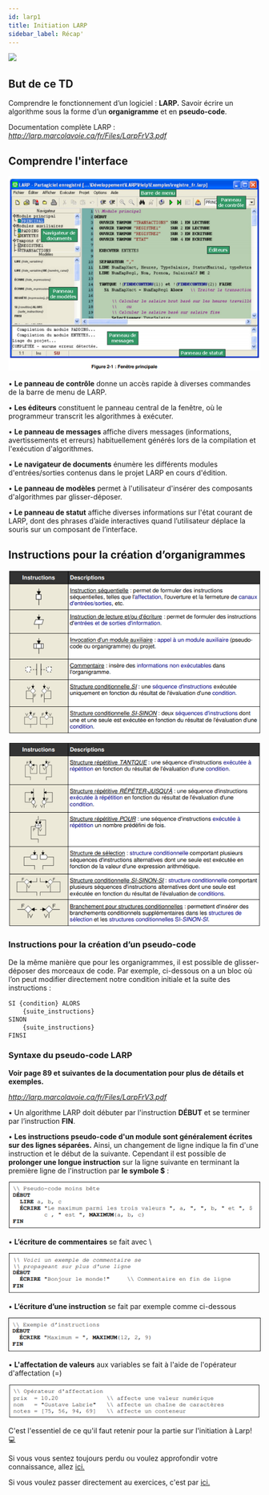 ```yaml
---
id: larp1
title: Initiation LARP
sidebar_label: Récap'
---
```


![](https://media.giphy.com/media/citBl9yPwnUOs/source.gif)

## But de ce TD

Comprendre le fonctionnement d’un logiciel : **LARP.**
Savoir écrire un algorithme sous la forme d’un **organigramme** et en **pseudo-code**.

Documentation complète LARP :
_http://larp.marcolavoie.ca/fr/Files/LarpFrV3.pdf_

## Comprendre l'interface

![](assets/larp_1.png)

• **Le panneau de contrôle** donne un accès rapide à diverses commandes de la barre de menu de LARP.

• **Les éditeurs** constituent le panneau central de la fenêtre, où le programmeur transcrit les algorithmes à exécuter.

• **Le panneau de messages** affiche divers messages (informations, avertissements et erreurs) habituellement générés lors de la compilation et l'exécution d'algorithmes.

• **Le navigateur de documents** énumère les différents modules d'entrées/sorties contenus dans le projet LARP en cours d'édition.

• **Le panneau de modèles** permet à l'utilisateur d'insérer des composants d'algorithmes par glisser-déposer.

• **Le panneau de statut** affiche diverses informations sur l'état courant de LARP, dont des phrases d’aide interactives quand l’utilisateur déplace la souris sur un composant de l’interface.

## Instructions pour la création d’organigrammes

![](assets/larp_2.png)

![](assets/larp_3.png)

### Instructions pour la création d’un pseudo-code

De la même manière que pour les organigrammes, il est possible de glisser-déposer des morceaux de code. Par exemple, ci-dessous on a un bloc où l’on peut modifier directement notre condition initiale et la suite des instructions :

    SI {condition} ALORS
        {suite_instructions}
    SINON
        {suite_instructions}
    FINSI

### Syntaxe du pseudo-code LARP

**Voir page 89 et suivantes de la documentation pour plus de détails et exemples.**

_http://larp.marcolavoie.ca/fr/Files/LarpFrV3.pdf_

• Un algorithme LARP doit débuter par l'instruction **DÉBUT** et se terminer par l’instruction **FIN**.

• **Les instructions pseudo-code d'un module sont généralement écrites sur des lignes séparées.** Ainsi, un changement de ligne indique la fin d'une instruction et le début de la suivante. Cependant il est possible de **prolonger une longue instruction** sur la ligne suivante en terminant la première ligne de l'instruction par **le symbole \$** :

![](assets/larp_4.png)

• **L’écriture de commentaires** se fait avec \\

![](assets/larp_5.png)

• **L’écriture d’une instruction** se fait par exemple comme ci-dessous

![](assets/larp_6.png)

• **L'affectation de valeurs** aux variables se fait à l'aide de l'opérateur d'affectation (=)

![](assets/larp_7.png)

C'est l'essentiel de ce qu'il faut retenir pour la partie sur l'initiation à Larp! 💻

Si vous vous sentez toujours perdu ou voulez approfondir votre connaissance, allez [ici.](./larp1_ressources.md)

Si vous voulez passer directement au exercices, c'est par [ici.](./larp1_exercices.md)
